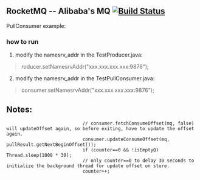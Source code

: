 ## RocketMQ -- Alibaba's MQ [![Build Status](https://travis-ci.org/alibaba/RocketMQ.svg?branch=master)](https://travis-ci.org/alibaba/RocketMQ)

PullConsumer example:

### how to run

1. modify the namesrv_addr in the TestProducer.java: 
> roducer.setNamesrvAddr("xxx.xxx.xxx.xxx:9876");

2. modify the namesrv_addr in the TestPullConsumer.java: 
> consumer.setNamesrvAddr("xxx.xxx.xxx.xxx:9876");

## Notes:
```
                            // consumer.fetchConsumeOffset(mq, false) will updateOffset again, so before exiting, have to update the offset again.
                            consumer.updateConsumeOffset(mq, pullResult.getNextBeginOffset());
                            if (counter==0 && !isEmptyQ) Thread.sleep(1000 * 30);
                            // only counter==0 to delay 30 seconds to initialize the background thread for update offset on store.
                            counter++;
```
